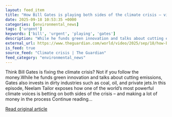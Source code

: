 ```yaml
---
layout: feed_item
title: "How Bill Gates is playing both sides of the climate crisis – video"
date: 2025-09-18 10:53:35 +0000
categories: [environmental_news]
tags: ['urgent']
keywords: ['bill', 'urgent', 'playing', 'gates']
description: "While he funds green innovation and talks about cutting emissions, Gates also invests in dirty industries such as coal, oil, and private jets"
external_url: https://www.theguardian.com/world/video/2025/sep/18/how-bill-gates-is-playing-both-sides-of-the-climate-crisis-video
is_feed: true
source_feed: "Climate crisis | The Guardian"
feed_category: "environmental_news"
---
```


Think Bill Gates is fixing the climate crisis? Not if you follow the money.While he funds green innovation and talks about cutting emissions, Gates also invests in dirty industries such as coal, oil, and private jets.In this episode, Neelam Tailor exposes how one of the world’s most powerful climate voices is betting on both sides of the crisis – and making a lot of money in the process Continue reading...

[Read original article](https://www.theguardian.com/world/video/2025/sep/18/how-bill-gates-is-playing-both-sides-of-the-climate-crisis-video)
